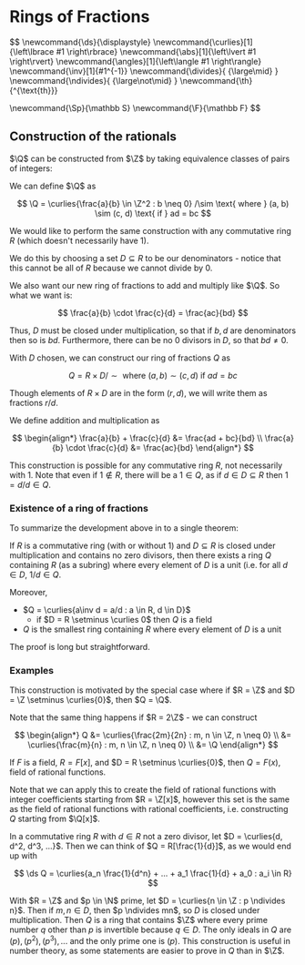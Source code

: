 # Rings of Fractions

$$
\newcommand{\ds}{\displaystyle}
\newcommand{\curlies}[1]{\left\lbrace #1 \right\rbrace}
\newcommand{\abs}[1]{\left\lvert #1 \right\rvert}
\newcommand{\angles}[1]{\left\langle #1 \right\rangle}
\newcommand{\inv}[1]{#1^{-1}}
\newcommand{\divides}{ {\large\mid} }
\newcommand{\ndivides}{ {\large\not\mid} }
\newcommand{\th}{^{\text{th}}}

\newcommand{\Sp}{\mathbb S}
\newcommand{\F}{\mathbb F}
$$

## Construction of the rationals

$\Q$ can be constructed from $\Z$ by taking equivalence classes of pairs of integers:

We can define $\Q$ as

$$
\Q = \curlies{\frac{a}{b} \in \Z^2 : b \neq 0} /\sim \text{ where } (a, b) \sim (c, d) \text{ if } ad = bc
$$

We would like to perform the same construction with any commutative ring $R$ (which doesn't necessarily have $1$).

We do this by choosing a set $D \subseteq R$ to be our denominators - notice that this cannot be all of $R$ because we cannot divide by $0$.

We also want our new ring of fractions to add and multiply like $\Q$. So what we want is:

$$
\frac{a}{b} \cdot \frac{c}{d} = \frac{ac}{bd}
$$

Thus, $D$ must be closed under multiplication, so that if $b, d$ are denominators then so is $bd$. Furthermore, there can be no $0$ divisors in $D$, so that $bd \neq 0$.

With $D$ chosen, we can construct our ring of fractions $Q$ as

$$
Q = R \times D/\sim \text{ where } (a, b) \sim (c, d) \text{ if } ad = bc
$$

Though elements of $R \times D$ are in the form $(r, d)$, we will write them as fractions $r/d$.

We define addition and multiplication as

$$
\begin{align*}
\frac{a}{b} + \frac{c}{d} &= \frac{ad + bc}{bd} \\
\frac{a}{b} \cdot \frac{c}{d} &= \frac{ac}{bd}
\end{align*}
$$

This construction is possible for any commutative ring $R$, not necessarily with $1$. Note that even if $1 \notin R$, there will be a $1 \in Q$, as if $d \in D \subseteq R$ then $1 = d/d \in Q$.

### Existence of a ring of fractions

To summarize the development above in to a single theorem:

If $R$ is a commutative ring (with or without $1$) and $D \subseteq R$ is closed under multiplication and contains no zero divisors, then there exists a ring $Q$ containing $R$ (as a subring) where every element of $D$ is a unit (i.e. for all $d \in D$, $1/d \in Q$.

Moreover,

- $Q = \curlies{a\inv d = a/d : a \in R, d \in D}$
  - if $D = R \setminus \curlies 0$ then $Q$ is a field
- $Q$ is the smallest ring containing $R$ where every element of $D$ is a unit

The proof is long but straightforward.

### Examples

This construction is motivated by the special case where if $R = \Z$ and $D = \Z \setminus \curlies{0}$, then $Q = \Q$.

Note that the same thing happens if $R = 2\Z$ - we can construct

$$
\begin{align*}
Q &= \curlies{\frac{2m}{2n} : m, n \in \Z, n \neq 0} \\
&= \curlies{\frac{m}{n} : m, n \in \Z, n \neq 0} \\
&= \Q
\end{align*}
$$

If $F$ is a field, $R = F[x]$, and $D = R \setminus \curlies{0}$, then $Q = F(x)$, field of rational functions.

Note that we can apply this to create the field of rational functions with integer coefficients starting from $R = \Z[x]$, however this set is the same as the field of rational functions with rational coefficients, i.e. constructing $Q$ starting from $\Q[x]$.

In a commutative ring $R$ with $d \in R$ not a zero divisor, let $D = \curlies{d, d^2, d^3, ...}$. Then we can think of $Q = R[\frac{1}{d}]$, as we would end up with

$$
\ds Q = \curlies{a_n \frac{1}{d^n} + ... + a_1 \frac{1}{d} + a_0 : a_i \in R}
$$

With $R = \Z$ and $p \in \N$ prime, let $D = \curlies{n \in \Z : p \ndivides n}$. Then if $m, n \in D$, then $p \ndivides mn$, so $D$ is closed under multiplication. Then $Q$ is a ring that contains $\Z$ where every prime number $q$ other than $p$ is invertible because $q \in D$. The only ideals in $Q$ are $(p), (p^2), (p^3), ...$ and the only prime one is $(p)$. This construction is useful in number theory, as some statements are easier to prove in $Q$ than in $\Z$.
